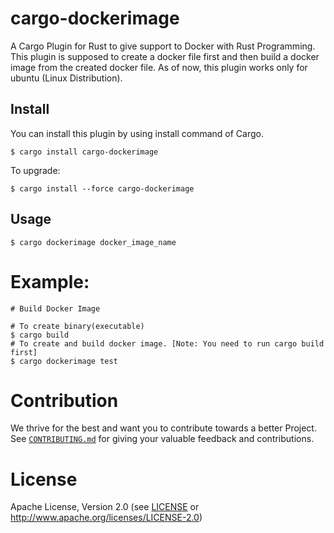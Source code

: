 # cargo-dockerimage
A Cargo Plugin for Rust to give support to Docker with Rust Programming.
This plugin is supposed to create a docker file first and then build a docker image from the created docker file.
As of now, this plugin works only for ubuntu (Linux Distribution).

## Install

You can install this plugin by using install command of Cargo.

```
$ cargo install cargo-dockerimage
```

To upgrade:

```
$ cargo install --force cargo-dockerimage
```

## Usage

```
$ cargo dockerimage docker_image_name
```

# Example:

```
# Build Docker Image

# To create binary(executable)
$ cargo build
# To create and build docker image. [Note: You need to run cargo build first]
$ cargo dockerimage test

```
# Contribution

We thrive for the best and want you to contribute towards a better Project. See [`CONTRIBUTING.md`](CONTRIBUTING.md) for giving your valuable feedback and contributions.

# License

Apache License, Version 2.0 (see [LICENSE](LICENSE) or <http://www.apache.org/licenses/LICENSE-2.0>)

